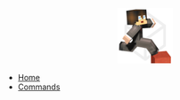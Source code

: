 <p align="center">
  <img src="/_media/logo.png" data-origin="_media/logo.png" alt="icon" width="100">
</p>

* [Home](/)
* [Commands](commands.md)